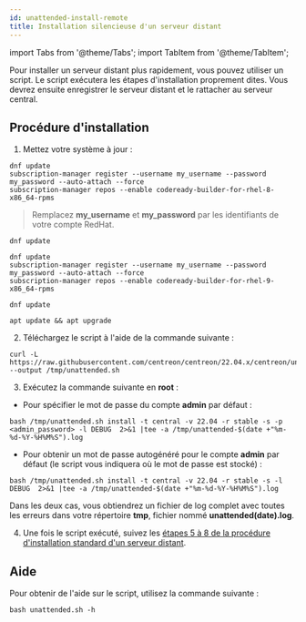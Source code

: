 ```yaml
---
id: unattended-install-remote
title: Installation silencieuse d'un serveur distant
---
```

import Tabs from '@theme/Tabs';
import TabItem from '@theme/TabItem';

Pour installer un serveur distant plus rapidement, vous pouvez utiliser un script. Le script exécutera les étapes d'installation proprement dites. Vous devrez ensuite enregistrer le serveur distant et le rattacher au serveur central.

## Procédure d'installation

1. Mettez votre système à jour :

<Tabs groupId="sync">
<TabItem value="RHEL 8" label="RHEL 8">

```shell
dnf update
subscription-manager register --username my_username --password my_password --auto-attach --force
subscription-manager repos --enable codeready-builder-for-rhel-8-x86_64-rpms
```

> Remplacez **my_username** et **my_password** par les identifiants de votre compte RedHat.

</TabItem>

<TabItem value="Alma / Oracle Linux 8" label="Alma / Oracle Linux 8">

```shell
dnf update
```

</TabItem>
<TabItem value="RHEL 9" label="RHEL 9">

```shell
dnf update
subscription-manager register --username my_username --password my_password --auto-attach --force
subscription-manager repos --enable codeready-builder-for-rhel-9-x86_64-rpms
```

</TabItem>
<TabItem value="Alma / Oracle Linux 9" label="Alma / Oracle Linux 9">

```shell
dnf update
```

</TabItem>
<TabItem value="Debian 11" label="Debian 11">

```shell
apt update && apt upgrade
```

</TabItem>
</Tabs>

2. Téléchargez le script à l'aide de la commande suivante :

```shell
curl -L https://raw.githubusercontent.com/centreon/centreon/22.04.x/centreon/unattended.sh --output /tmp/unattended.sh
```

3. Exécutez la commande suivante en **root** :

* Pour spécifier le mot de passe du compte **admin** par défaut :

```shell
bash /tmp/unattended.sh install -t central -v 22.04 -r stable -s -p <admin_password> -l DEBUG  2>&1 |tee -a /tmp/unattended-$(date +"%m-%d-%Y-%H%M%S").log
```

* Pour obtenir un mot de passe autogénéré pour le compte **admin** par défaut (le script vous indiquera où le mot de passe est stocké) :

```shell
bash /tmp/unattended.sh install -t central -v 22.04 -r stable -s -l DEBUG  2>&1 |tee -a /tmp/unattended-$(date +"%m-%d-%Y-%H%M%S").log
```

Dans les deux cas, vous obtiendrez un fichier de log complet avec toutes les erreurs dans votre répertoire **tmp**, fichier nommé **unattended(date).log**.

4. Une fois le script exécuté, suivez les [étapes 5 à 8 de la procédure d'installation standard d'un serveur distant](./using-packages.md#step-5-register-the-server).

## Aide

Pour obtenir de l'aide sur le script, utilisez la commande suivante :

```shell
bash unattended.sh -h
```
